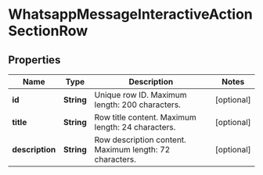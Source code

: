 

# WhatsappMessageInteractiveActionSectionRow


## Properties

| Name | Type | Description | Notes |
|------------ | ------------- | ------------- | -------------|
|**id** | **String** | Unique row ID. Maximum length: 200 characters. |  [optional] |
|**title** | **String** | Row title content. Maximum length: 24 characters. |  [optional] |
|**description** | **String** | Row description content. Maximum length: 72 characters. |  [optional] |



